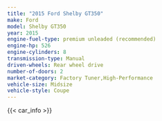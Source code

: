 ```yaml
---
title: "2015 Ford Shelby GT350"
make: Ford
model: Shelby GT350
year: 2015
engine-fuel-type: premium unleaded (recommended)
engine-hp: 526
engine-cylinders: 8
transmission-type: Manual
driven-wheels: Rear wheel drive
number-of-doors: 2
market-category: Factory Tuner,High-Performance
vehicle-size: Midsize
vehicle-style: Coupe
---
```


{{< car_info >}}
